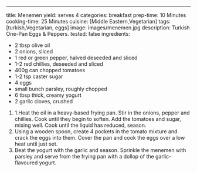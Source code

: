 ---

title: Menemen
yield: serves 4
categories: breakfast
prep-time: 10 Minutes
cooking-time: 25 Minutes
cuisine: [Middle Eastern,Vegetarian]
tags: [turkish,Vegetarian, eggs]
image: images/menemen.jpg
description: Turkish One-Pan Eggs & Peppers.
tested: false
ingredients:
- 2 tbsp olive oil
- 2 onions, sliced
- 1 red or green pepper, halved deseeded and sliced
- 1-2 red chillies, deseeded and sliced
- 400g can chopped tomatoes
- 1-2 tsp caster sugar
- 4 eggs
- small bunch parsley, roughly chopped
- 6 tbsp thick, creamy yogurt
- 2 garlic cloves, crushed



1. 1.Heat the oil in a heavy-based frying pan. Stir in the onions, pepper and chillies. Cook until they begin to soften. Add the tomatoes and sugar, mixing well. Cook until the liquid has reduced, season.
2. Using a wooden spoon, create 4 pockets in the tomato mixture and crack the eggs into them. Cover the pan and cook the eggs over a low heat until just set.
3. Beat the yogurt with the garlic and season. Sprinkle the menemen with parsley and serve from the frying pan with a dollop of the garlic-flavoured yogurt.
